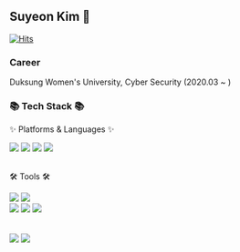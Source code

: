 ## Suyeon Kim 👋

[![Hits](https://hits.seeyoufarm.com/api/count/incr/badge.svg?url=https%3A%2F%2Fgithub.com%2Fsuyeon801&count_bg=%236476E3&title_bg=%238EA2E5&icon=&icon_color=%23E7E7E7&title=hits&edge_flat=false)](https://hits.seeyoufarm.com)

<h3>Career</h3>
Duksung Women's University, Cyber Security (2020.03 ~ )
<br>
<div>
	<h3>📚 Tech Stack 📚</h3>
	<p>✨ Platforms & Languages ✨</p>
</div>
<div>
	<img src="https://img.shields.io/badge/Java-007396?style=flat&logo=Conda-Forge&logoColor=white" />
	<img src="https://img.shields.io/badge/HTML5-E34F26?style=flat&logo=HTML5&logoColor=white" />
	<img src="https://img.shields.io/badge/CSS3-1572B6?style=flat&logo=CSS3&logoColor=white" />
	<img src="https://img.shields.io/badge/JavaScript-F7DF1E?style=flat&logo=JavaScript&logoColor=white" />
	<br>
</div>
<br>

<div>
	<p>🛠 Tools 🛠</p>
</div>
<div>
	<img src="https://img.shields.io/badge/Eclipse%20IDE-2C2255?style=flat&logo=EclipseIDE&logoColor=white" />
	<img src="https://img.shields.io/badge/Visual%20Studio%20Code-007ACC?style=flat&logo=VisualStudioCode&logoColor=white" />
	<br>
	<img src="https://img.shields.io/badge/GitHub-181717?style=flat&logo=GitHub&logoColor=white" />
	<img src="https://img.shields.io/badge/Python-377AB?style=flat&logo=Python&logoColor=white"/>
	<img src="https://img.shields.io/badge/Java-007396?style=flat&logo=Java&logoColor=white"/>
	
</div>
<br>

<div>
<br>
<img src="https://github-readme-stats.vercel.app/api/top-langs/?username=suyeon801&layout=compact">
<img src="https://github-readme-stats.vercel.app/api?username=suyeon801&theme=swift&&show_icons=true">
